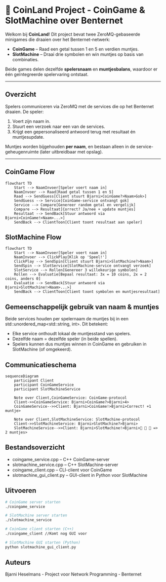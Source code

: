 # 🎰 CoinLand Project - CoinGame & SlotMachine over Benternet

Welkom bij **CoinLand**! Dit project bevat twee ZeroMQ-gebaseerde minigames die draaien over het Benternet-netwerk:

- **CoinGame** – Raad een getal tussen 1 en 5 en verdien muntjes.
- **SlotMachine** – Draai drie symbolen en win muntjes op basis van combinaties.

Beide games delen dezelfde **spelersnaam** en **muntjesbalans**, waardoor er één geïntegreerde spelervaring ontstaat. 

---

## Overzicht

Spelers communiceren via ZeroMQ met de services die op het Benternet draaien. De speler:

1. Voert zijn naam in.
2. Stuurt een verzoek naar een van de services.
3. Krijgt een gepersonaliseerd antwoord terug met resultaat én muntjesupdate.

Muntjes worden bijgehouden **per naam**, en bestaan alleen in de service-geheugenruimte (later uitbreidbaar met opslag).

---

## CoinGame Flow

```mermaid
flowchart TD
    Start --> NaamInvoer[Speler voert naam in]
    NaamInvoer --> Raad[Raad getal tussen 1 en 5]
    Raad --> SendGuess[Client stuurt Bjarni>CoinGame?>Naam>Gok>]
    SendGuess --> Service[CoinGame-service ontvangt gok]
    Service --> Compare[Genereer random getal en vergelijk]
    Compare --> Resultaat[Correct? Ja/nee + update muntjes]
    Resultaat --> SendBack[Stuur antwoord via Bjarni>CoinGame!>Naam>...>]
    SendBack --> ClientToon[Client toont resultaat aan speler]
```
## SlotMachine Flow
```mermaid
flowchart TD
    Start --> NaamInvoer[Speler voert naam in]
    NaamInvoer --> ClickPlay[Klik op 'Speel!']
    ClickPlay --> SendSpin[Client stuurt Bjarni>SlotMachine?>Naam>]
    SendSpin --> SlotService[SlotMachine-service ontvangt verzoek]
    SlotService --> Rollen[Genereer 3 willekeurige symbolen]
    Rollen --> Evaluatie[Bepaal resultaat: 3x = 10 coins, 2x = 2 coins, anders 0]
    Evaluatie --> SendBack[Stuur antwoord via Bjarni>SlotMachine!>Naam>...>]
    SendBack --> ClientToon[Client toont symbolen en muntjesresultaat]
```

## Gemeenschappelijk gebruik van naam & muntjes
Beide services houden per spelernaam de muntjes bij in een std::unordered_map<std::string, int>. Dit betekent:
- Elke service onthoudt lokaal de muntjesstand van spelers.
- Dezelfde naam = dezelfde speler (in beide spellen).
- Spelers kunnen dus muntjes winnen in CoinGame en gebruiken in SlotMachine (of omgekeerd).

## Communicatieschema
```mermaid
sequenceDiagram
    participant Client
    participant CoinGameService
    participant SlotMachineService

    Note over Client,CoinGameService: CoinGame-protocol
    Client->>CoinGameService: Bjarni>CoinGame?>Bjarni>4>
    CoinGameService-->>Client: Bjarni>CoinGame!>Bjarni>Correct! +1 muntje>

    Note over Client,SlotMachineService: SlotMachine-protocol
    Client->>SlotMachineService: Bjarni>SlotMachine?>Bjarni>
    SlotMachineService-->>Client: Bjarni>SlotMachine!>Bjarni>🍒 🍒 🍋 => 2 muntjes>
```

## Bestandsoverzicht
- coingame_service.cpp – C++ CoinGame-server
- slotmachine_service.cpp – C++ SlotMachine-server
- coingame_client.cpp – CLI-client voor CoinGame
- slotmachine_gui_client.py – GUI-client in Python voor SlotMachine

## Uitvoeren
```bash
# CoinGame server starten
./coingame_service

# SlotMachine server starten
./slotmachine_service

# CoinGame client starten (C++)
./coingame_client //Komt nog GUI voor

# SlotMachine GUI starten (Python)
python slotmachine_gui_client.py
```

## Auteurs
Bjarni Heselmans - Project voor Network Programming - Benternet
